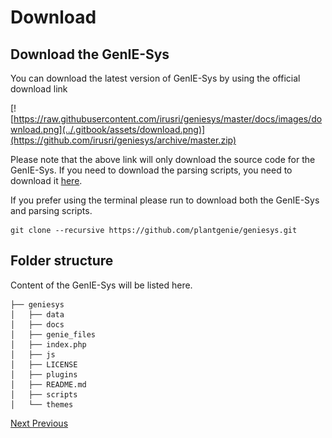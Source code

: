 # Download

## Download the GenIE-Sys

You can download the latest version of GenIE-Sys by using the official download link

[![https://raw.githubusercontent.com/irusri/geniesys/master/docs/images/download.png](../.gitbook/assets/download.png)](https://github.com/irusri/geniesys/archive/master.zip)

Please note that the above link will only download the source code for the GenIE-Sys. If you need to download the parsing scripts, you need to download it [here](https://github.com/irusri/scripts/archive/master.zip). 

If you prefer using the terminal please run to download both the GenIE-Sys and parsing scripts.

```text
git clone --recursive https://github.com/plantgenie/geniesys.git
```

## Folder structure

Content of the GenIE-Sys will be listed here.

```text
├── geniesys 
│   ├── data
│   ├── docs   
│   ├── genie_files   
│   ├── index.php   
│   ├── js   
│   ├── LICENSE   
│   ├── plugins   
│   ├── README.md   
│   ├── scripts   
│   └── themes   
```

[Next ](https://geniesys.readthedocs.io/en/latest/administration/advanced_installation.html)[ Previous](https://geniesys.readthedocs.io/en/latest/administration/index.html)  


